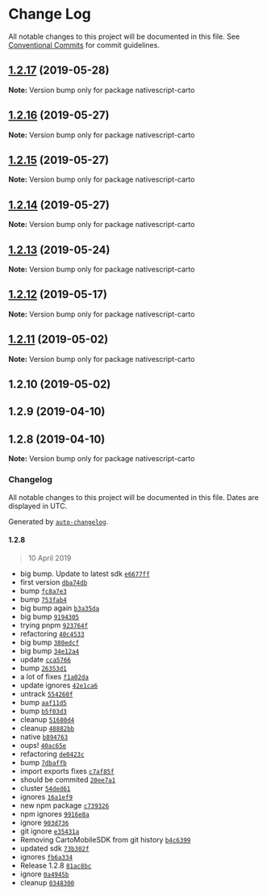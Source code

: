 # Change Log

All notable changes to this project will be documented in this file.
See [Conventional Commits](https://conventionalcommits.org) for commit guidelines.

## [1.2.17](https://github.com/farfromrefug/nativescript-carto/compare/v1.2.16...v1.2.17) (2019-05-28)

**Note:** Version bump only for package nativescript-carto





## [1.2.16](https://github.com/farfromrefug/nativescript-carto/compare/v1.2.15...v1.2.16) (2019-05-27)

**Note:** Version bump only for package nativescript-carto





## [1.2.15](https://github.com/farfromrefug/nativescript-carto/compare/v1.2.14...v1.2.15) (2019-05-27)

**Note:** Version bump only for package nativescript-carto





## [1.2.14](https://github.com/farfromrefug/nativescript-carto/compare/v1.2.13...v1.2.14) (2019-05-27)

**Note:** Version bump only for package nativescript-carto





## [1.2.13](https://github.com/farfromrefug/nativescript-carto/compare/v1.2.12...v1.2.13) (2019-05-24)

**Note:** Version bump only for package nativescript-carto





## [1.2.12](https://github.com/farfromrefug/nativescript-carto/compare/v1.2.11...v1.2.12) (2019-05-17)

**Note:** Version bump only for package nativescript-carto





## [1.2.11](https://github.com/farfromrefug/nativescript-carto/compare/v1.2.10...v1.2.11) (2019-05-02)

**Note:** Version bump only for package nativescript-carto





## 1.2.10 (2019-05-02)



## 1.2.9 (2019-04-10)



## 1.2.8 (2019-04-10)

**Note:** Version bump only for package nativescript-carto





### Changelog

All notable changes to this project will be documented in this file. Dates are displayed in UTC.

Generated by [`auto-changelog`](https://github.com/CookPete/auto-changelog).

#### 1.2.8

> 10 April 2019

- big bump. Update to latest sdk [`e6677ff`](https://github.com/farfromrefug/nativescript-carto/commit/e6677ffe0f3f63838fe149d7d418deea7e396eef)
- first version [`dba74db`](https://github.com/farfromrefug/nativescript-carto/commit/dba74db9d3b1131cceb4fb6a84761cde34a2d409)
- bump [`fc8a7e3`](https://github.com/farfromrefug/nativescript-carto/commit/fc8a7e32441342ec38dee8887a535dfb9d8f0e2b)
- bump [`753fab4`](https://github.com/farfromrefug/nativescript-carto/commit/753fab4f32b9d15afab227b51f5c5680cf9ee1a2)
- big bump again [`b3a35da`](https://github.com/farfromrefug/nativescript-carto/commit/b3a35dad274d5b66429a5a8bdf923d978d28db47)
- big bump [`9194305`](https://github.com/farfromrefug/nativescript-carto/commit/9194305d3145cba7cf8a4b56496519ee405f340e)
- trying pnpm [`923764f`](https://github.com/farfromrefug/nativescript-carto/commit/923764f611d874dc1ccfaf14f7eb8b6891d32078)
- refactoring [`40c4533`](https://github.com/farfromrefug/nativescript-carto/commit/40c4533aa55e2a3d866ca8b6bdd3473d04468b0e)
- big bump [`380edcf`](https://github.com/farfromrefug/nativescript-carto/commit/380edcf93dd0c65cf78b8eb6100c74d20124e819)
- big bump [`34e12a4`](https://github.com/farfromrefug/nativescript-carto/commit/34e12a4cc99811ba2cd292e106715963009cecdc)
- update [`cca5766`](https://github.com/farfromrefug/nativescript-carto/commit/cca5766656ef0c5c03219f123bc5cc7d7786a2e3)
- bump [`26353d1`](https://github.com/farfromrefug/nativescript-carto/commit/26353d18b499f9e4d8185946424472a83e06ff70)
- a lot of fixes [`f1a02da`](https://github.com/farfromrefug/nativescript-carto/commit/f1a02dafd5c4488fc5e26ddd9ac67ae4c3b558b5)
- update ignores [`42e1ca6`](https://github.com/farfromrefug/nativescript-carto/commit/42e1ca6a87820d8f23f5f0b23522a1797900829e)
- untrack [`554260f`](https://github.com/farfromrefug/nativescript-carto/commit/554260f7404038fdc01fe8bc3ebf64942de97cfe)
- bump [`aaf11d5`](https://github.com/farfromrefug/nativescript-carto/commit/aaf11d5394253b690c711eda41b2ff7d7342be27)
- bump [`b5f03d3`](https://github.com/farfromrefug/nativescript-carto/commit/b5f03d3f4f794bd36933d912b00357de92af08a2)
- cleanup [`51680d4`](https://github.com/farfromrefug/nativescript-carto/commit/51680d4bb11800134f88b98a0e92295d5094c10c)
- cleanup [`48882bb`](https://github.com/farfromrefug/nativescript-carto/commit/48882bbb979c191193fe35d2c7bb364f26996fbd)
- native [`b894763`](https://github.com/farfromrefug/nativescript-carto/commit/b894763c68a547240787694c6a281bd094fececb)
- oups! [`40ac65e`](https://github.com/farfromrefug/nativescript-carto/commit/40ac65ee0d2d3bcac0a8458e0e4c01f668251d6a)
- refactoring [`de0423c`](https://github.com/farfromrefug/nativescript-carto/commit/de0423cc8956388ffab8eadb785e30a0b2495cd6)
- bump [`7dbaffb`](https://github.com/farfromrefug/nativescript-carto/commit/7dbaffb0f549e774d438b070cf91f7a332e4a826)
- import exports fixes [`c7af85f`](https://github.com/farfromrefug/nativescript-carto/commit/c7af85f6a3b68c30c95b36d55ca31fa3240be352)
- should be commited [`20ee7a1`](https://github.com/farfromrefug/nativescript-carto/commit/20ee7a191aa3b1267f88f5f1f929b1b4225bcc4f)
- cluster [`54ded61`](https://github.com/farfromrefug/nativescript-carto/commit/54ded61a28a22028e32a6aa6df90123ec8f10c5a)
- ignores [`16a1ef9`](https://github.com/farfromrefug/nativescript-carto/commit/16a1ef904529be2f570930b371d221cc3acbd679)
- new npm package [`c739326`](https://github.com/farfromrefug/nativescript-carto/commit/c739326fd83c07773734f16ccb1d0899e1a60164)
- npm ignores [`9916e8a`](https://github.com/farfromrefug/nativescript-carto/commit/9916e8a33bfe1c52db8b628f0119ddd17042bcb7)
- ignore [`903d736`](https://github.com/farfromrefug/nativescript-carto/commit/903d736d9d9939daa7c2d4687f62fdface0b69a9)
- git ignore [`e35431a`](https://github.com/farfromrefug/nativescript-carto/commit/e35431ac3f5834eeeb6ac6094f55d97fe460741b)
- Removing CartoMobileSDK from git history [`b4c6399`](https://github.com/farfromrefug/nativescript-carto/commit/b4c6399ab1f3ce70d955b78f8548c9e8230e7a18)
- updated sdk [`73b302f`](https://github.com/farfromrefug/nativescript-carto/commit/73b302f66016a83a84bc940a954837342173c42c)
- ignores [`fb6a334`](https://github.com/farfromrefug/nativescript-carto/commit/fb6a334c7ec409395579a92a7b9ece55e03bc017)
- Release 1.2.8 [`81ac8bc`](https://github.com/farfromrefug/nativescript-carto/commit/81ac8bcc0c9428d9960985fe4cb630cfdcdcffa8)
- ignore [`0a4945b`](https://github.com/farfromrefug/nativescript-carto/commit/0a4945b5bc6ccc3fdc6147cef158832b29fab276)
- cleanup [`0348300`](https://github.com/farfromrefug/nativescript-carto/commit/0348300fac38cd298750784ba61b3fd9632a7bfc)
